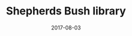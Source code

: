 ---
date: '2017-08-03'
title: 'Shepherds Bush library'
image: 'https://c1.staticflickr.com/4/3525/3949992203_ecd822c171_b.jpg'
type: 'library'
address: '6 Wood Ln, Shepherds Bush'
wifi: '6 MBPS'
password: 'No password'
price: 'Free'
hours: '10:00-20:00'
directions: 'https://www.google.co.uk/maps/dir/''/Shepherds+Bush+library/data=!4m5!4m4!1m0!1m2!1m1!1s0x487610291491842b:0xc72703e9164208b3?sa=X&ved=0ahUKEwi94Jnwue_VAhUIElAKHQOMDfMQ9RcIgQEwCw'
---